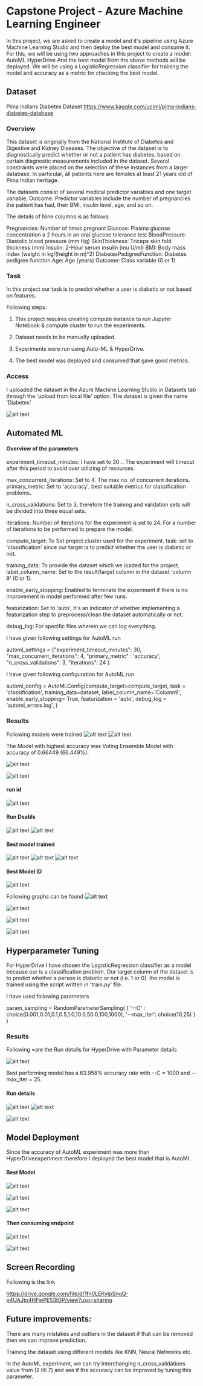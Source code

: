 
# Capstone Project - Azure Machine Learning Engineer

In this project, we are asked to create a model and it's pipeline using Azure Machine Learning Studio and then deploy the best model and consume it. For this, we will be using two approaches in this project to create a model:
AutoML
HyperDrive
And the best model from the above methods will be deployed. 
We will be using a LogisticRegression classifier for training the model and accuracy as a metric for checking the best model.

## Dataset
Pima Indians Diabetes Dataset
https://www.kaggle.com/uciml/pima-indians-diabetes-database

### Overview

This dataset is originally from the National Institute of Diabetes and Digestive and Kidney Diseases. The objective of the dataset is to diagnostically predict whether or not a patient has diabetes, based on certain diagnostic measurements included in the dataset. Several constraints were placed on the selection of these instances from a larger database. In particular, all patients here are females at least 21 years old of Pima Indian heritage.

The datasets consist of several medical predictor variables and one target variable, Outcome. Predictor variables include the number of pregnancies the patient has had, their BMI, insulin level, age, and so on.

The details of Nine columns is as follows:

Pregnancies: Number of times pregnant
Glucose: Plasma glucose concentration a 2 hours in an oral glucose tolerance test
BloodPressure: Diastolic blood pressure (mm Hg)
SkinThickness: Triceps skin fold thickness (mm)
Insulin: 2-Hour serum insulin (mu U/ml)
BMI: Body mass index (weight in kg/(height in m)^2)
DiabetesPedigreeFunction: Diabetes pedigree function
Age: Age (years)
Outcome: Class variable (0 or 1)

### Task
In this project our task is to predict whether a user is diabetic or not based on features.


Following steps:
1. This project requires creating compute instance to run Jupyter Notebook & compute cluster to run the experiments.
 
2. Dataset needs to be manually uploaded.
 
3. Experiments were run using Auto-ML & HyperDrive.
 
4. The best model was deployed and consumed that gave good metrics.


### Access
I uploaded the dataset in the Azure Machine Learning Studio in Datasets tab through the 'upload from local file' option. The dataset is given the name ‘Diabetes’

![alt text](https://github.com/NikitaMahajan19/Capstone---Azure-Machine-Learning-Engineer/blob/master/images/Dataset%20d.JPG)
## Automated ML
#### Overview of the parameters

 
experiment_timeout_minutes: I have set to 30 .. The experiment will timeout after this period to avoid over utilizing of resources.
 
max_concurrent_iterations: Set to 4. The max no. of concurrent iterations.
primary_metric: Set to 'accuracy', best suitable metrics for classification problems.
 
n_cross_validations: Set to 3, therefore the training and validation sets will be divided into three equal sets.
 
iterations: Number of iterations for the experiment is set to 24. For a number of iterations to be performed to prepare the model.
 
compute_target: To Set project cluster used for the experiment.
task: set to 'classification' since our target is  to predict whether the user is diabetic or not.
 
training_data: To provide the dataset which we loaded for the project.
label_column_name: Set to the result/target column in the dataset 'column 9' (0 or 1).
 
enable_early_stopping: Enabled to terminate the experiment if there is no improvement in model performed after few runs.
 
featurization: Set to 'auto', it's an indicator of whether implementing a featurization step to preprocess/clean the dataset automatically or not.
 
debug_log: For specific files wherein we can log everything.



I have given following  settings for AutoML run

automl_settings = {"experiment_timeout_minutes": 30,
    "max_concurrent_iterations": 4,
    "primary_metric" : 'accuracy',
    "n_cross_validations": 3,
    "iterations": 24
}


I have given following configuration for AutoML run

automl_config = AutoMLConfig(compute_target=compute_target,
                             task = 'classification',
                             training_data=dataset,
                             label_column_name='Column9',
                             enable_early_stopping= True,
                             featurization = 'auto',
                             debug_log = 'automl_errors.log',
                            )

### Results
Following models were trained 
![alt text](https://github.com/NikitaMahajan19/Capstone---Azure-Machine-Learning-Engineer/blob/master/images/models%20trained%201.JPG)
![alt text](https://github.com/NikitaMahajan19/Capstone---Azure-Machine-Learning-Engineer/blob/master/images/models%20trained2.JPG)

The  Model with highest accuracy was Voting Ensemble Model with accuracy of 0.66449 (66.449%).

![alt text](https://github.com/NikitaMahajan19/Capstone---Azure-Machine-Learning-Engineer/blob/master/images/automl%20model.JPG)

![alt text](https://github.com/NikitaMahajan19/Capstone---Azure-Machine-Learning-Engineer/blob/master/images/accuracy%20of%20automl.png)

#### run id

![alt text](https://github.com/NikitaMahajan19/Capstone---Azure-Machine-Learning-Engineer/blob/master/images/run%20id.JPG)



#### Run Deatils

![alt text](https://github.com/NikitaMahajan19/Capstone---Azure-Machine-Learning-Engineer/blob/master/images/run%20details.JPG)
![alt text](https://github.com/NikitaMahajan19/Capstone---Azure-Machine-Learning-Engineer/blob/master/images/run%20details1.JPG)

 #### Best model trained 
 ![alt text](https://github.com/NikitaMahajan19/Capstone---Azure-Machine-Learning-Engineer/blob/master/images/best%20model%20automl.JPG)
 ![alt text](https://github.com/NikitaMahajan19/Capstone---Azure-Machine-Learning-Engineer/blob/master/images/best%20model.JPG)
 ![alt text](https://github.com/NikitaMahajan19/Capstone---Azure-Machine-Learning-Engineer/blob/master/images/best%20model%201.JPG)
 
 #### Best Model ID
  ![alt text](https://github.com/NikitaMahajan19/Capstone---Azure-Machine-Learning-Engineer/blob/master/images/best%20model%20id.JPG)
 
 Following graphs can be found 
![alt text](https://github.com/NikitaMahajan19/Capstone---Azure-Machine-Learning-Engineer/blob/master/images/c%20curve.JPG)

![alt text](https://github.com/NikitaMahajan19/Capstone---Azure-Machine-Learning-Engineer/blob/master/images/cg%20curve.JPG)

![alt text](https://github.com/NikitaMahajan19/Capstone---Azure-Machine-Learning-Engineer/blob/master/images/precision%20recall.JPG)

![alt text](https://github.com/NikitaMahajan19/Capstone---Azure-Machine-Learning-Engineer/blob/master/images/roc.JPG)

## Hyperparameter Tuning
For HyperDrive I have chosen the LogisticRegression classifier as a model because our is a classification problem. Our target column of the dataset is to predict whether a person is diabetic or not (i.e. 1 or 0). the model is trained using the script written in 'train.py' file.

I have used following parameters

param_sampling = RandomParameterSampling(
    {
        '--C' : choice(0.001,0.01,0.1,0.5,1.0,10.0,50.0,100,1000),
        '--max_iter': choice(10,25)
    }
)

### Results
Following =are the Run details for HyperDrive with Parameter details

![alt text](https://github.com/NikitaMahajan19/Capstone---Azure-Machine-Learning-Engineer/blob/master/images/hyperdrive%20run%20f.png)

Best performing model has a 63.958% accuracy rate with --C = 1000 and --max_iter = 25.

#### Run details 

![alt text](https://github.com/NikitaMahajan19/Capstone---Azure-Machine-Learning-Engineer/blob/master/images/run%20details%20hyper%20f.png)
![alt text](https://github.com/NikitaMahajan19/Capstone---Azure-Machine-Learning-Engineer/blob/master/images/hyper%20graph.png)


![alt text](https://github.com/NikitaMahajan19/Capstone---Azure-Machine-Learning-Engineer/blob/master/images/hyper%20graph%202.png)


## Model Deployment

Since the accuracy of AutoML experiment was more than HyperDriveexperiment therefore I deployed the best model that is  AutoMl.

#### Best Model

![alt text](https://github.com/NikitaMahajan19/Capstone---Azure-Machine-Learning-Engineer/blob/master/images/deployed%20model%20auto1.JPG)

![alt text](https://github.com/NikitaMahajan19/Capstone---Azure-Machine-Learning-Engineer/blob/master/images/deployed%20model%20id.JPG)

![alt text](https://github.com/NikitaMahajan19/Capstone---Azure-Machine-Learning-Engineer/blob/master/images/deployed%20model.JPG)



#### Then consuming endpoint

![alt text](https://github.com/NikitaMahajan19/Capstone---Azure-Machine-Learning-Engineer/blob/master/images/endpoint.JPG)

![alt text](https://github.com/NikitaMahajan19/Capstone---Azure-Machine-Learning-Engineer/blob/master/images/endpoint%20result.JPG)

## Screen Recording
Following is the link

https://drive.google.com/file/d/1fn0LEKvIpSngQ-p4UAJtn4HFwPE53IOP/view?usp=sharing

## Future improvements:

There are many mistakes and outliers in the dataset if that can be removed then we can improve prediction.

Training the dataset using different models like KNN, Neural Networks etc.

In the AutoML experiment, we can try Interchanging n_cross_validations value from (2 till 7) and see if the accuracy can be improved by tuning this parameter.

